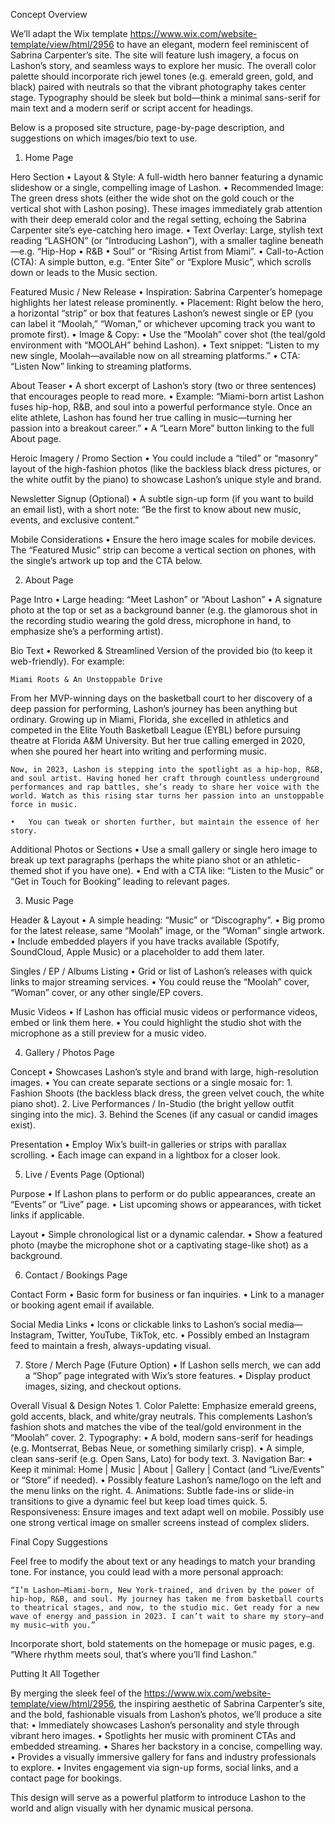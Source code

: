 Concept Overview

We’ll adapt the Wix template https://www.wix.com/website-template/view/html/2956 to have an elegant, modern feel reminiscent of Sabrina Carpenter’s site. The site will feature lush imagery, a focus on Lashon’s story, and seamless ways to explore her music. The overall color palette should incorporate rich jewel tones (e.g. emerald green, gold, and black) paired with neutrals so that the vibrant photography takes center stage. Typography should be sleek but bold—think a minimal sans-serif for main text and a modern serif or script accent for headings.

Below is a proposed site structure, page-by-page description, and suggestions on which images/bio text to use.

1. Home Page

Hero Section
	•	Layout & Style: A full-width hero banner featuring a dynamic slideshow or a single, compelling image of Lashon.
	•	Recommended Image: The green dress shots (either the wide shot on the gold couch or the vertical shot with Lashon posing). These images immediately grab attention with their deep emerald color and the regal setting, echoing the Sabrina Carpenter site’s eye-catching hero image.
	•	Text Overlay: Large, stylish text reading “LASHON” (or “Introducing Lashon”), with a smaller tagline beneath—e.g. “Hip-Hop • R&B • Soul” or “Rising Artist from Miami”.
	•	Call-to-Action (CTA): A simple button, e.g. “Enter Site” or “Explore Music”, which scrolls down or leads to the Music section.

Featured Music / New Release
	•	Inspiration: Sabrina Carpenter’s homepage highlights her latest release prominently.
	•	Placement: Right below the hero, a horizontal “strip” or box that features Lashon’s newest single or EP (you can label it “Moolah,” “Woman,” or whichever upcoming track you want to promote first).
	•	Image & Copy:
	•	Use the “Moolah” cover shot (the teal/gold environment with “MOOLAH” behind Lashon).
	•	Text snippet: “Listen to my new single, Moolah—available now on all streaming platforms.”
	•	CTA: “Listen Now” linking to streaming platforms.

About Teaser
	•	A short excerpt of Lashon’s story (two or three sentences) that encourages people to read more.
	•	Example: “Miami-born artist Lashon fuses hip-hop, R&B, and soul into a powerful performance style. Once an elite athlete, Lashon has found her true calling in music—turning her passion into a breakout career.”
	•	A “Learn More” button linking to the full About page.

Heroic Imagery / Promo Section
	•	You could include a “tiled” or “masonry” layout of the high-fashion photos (like the backless black dress pictures, or the white outfit by the piano) to showcase Lashon’s unique style and brand.

Newsletter Signup (Optional)
	•	A subtle sign-up form (if you want to build an email list), with a short note: “Be the first to know about new music, events, and exclusive content.”

Mobile Considerations
	•	Ensure the hero image scales for mobile devices. The “Featured Music” strip can become a vertical section on phones, with the single’s artwork up top and the CTA below.

2. About Page

Page Intro
	•	Large heading: “Meet Lashon” or “About Lashon”
	•	A signature photo at the top or set as a background banner (e.g. the glamorous shot in the recording studio wearing the gold dress, microphone in hand, to emphasize she’s a performing artist).

Bio Text
	•	Reworked & Streamlined Version of the provided bio (to keep it web-friendly). For example:

	Miami Roots & An Unstoppable Drive
From her MVP-winning days on the basketball court to her discovery of a deep passion for performing, Lashon’s journey has been anything but ordinary. Growing up in Miami, Florida, she excelled in athletics and competed in the Elite Youth Basketball League (EYBL) before pursuing theatre at Florida A&M University. But her true calling emerged in 2020, when she poured her heart into writing and performing music.

	Now, in 2023, Lashon is stepping into the spotlight as a hip-hop, R&B, and soul artist. Having honed her craft through countless underground performances and rap battles, she’s ready to share her voice with the world. Watch as this rising star turns her passion into an unstoppable force in music.

	•	You can tweak or shorten further, but maintain the essence of her story.

Additional Photos or Sections
	•	Use a small gallery or single hero image to break up text paragraphs (perhaps the white piano shot or an athletic-themed shot if you have one).
	•	End with a CTA like: “Listen to the Music” or “Get in Touch for Booking” leading to relevant pages.

3. Music Page

Header & Layout
	•	A simple heading: “Music” or “Discography”.
	•	Big promo for the latest release, same “Moolah” image, or the “Woman” single artwork.
	•	Include embedded players if you have tracks available (Spotify, SoundCloud, Apple Music) or a placeholder to add them later.

Singles / EP / Albums Listing
	•	Grid or list of Lashon’s releases with quick links to major streaming services.
	•	You could reuse the “Moolah” cover, “Woman” cover, or any other single/EP covers.

Music Videos
	•	If Lashon has official music videos or performance videos, embed or link them here.
	•	You could highlight the studio shot with the microphone as a still preview for a music video.

4. Gallery / Photos Page

Concept
	•	Showcases Lashon’s style and brand with large, high-resolution images.
	•	You can create separate sections or a single mosaic for:
	1.	Fashion Shoots (the backless black dress, the green velvet couch, the white piano shot).
	2.	Live Performances / In-Studio (the bright yellow outfit singing into the mic).
	3.	Behind the Scenes (if any casual or candid images exist).

Presentation
	•	Employ Wix’s built-in galleries or strips with parallax scrolling.
	•	Each image can expand in a lightbox for a closer look.

5. Live / Events Page (Optional)

Purpose
	•	If Lashon plans to perform or do public appearances, create an “Events” or “Live” page.
	•	List upcoming shows or appearances, with ticket links if applicable.

Layout
	•	Simple chronological list or a dynamic calendar.
	•	Show a featured photo (maybe the microphone shot or a captivating stage-like shot) as a background.

6. Contact / Bookings Page

Contact Form
	•	Basic form for business or fan inquiries.
	•	Link to a manager or booking agent email if available.

Social Media Links
	•	Icons or clickable links to Lashon’s social media—Instagram, Twitter, YouTube, TikTok, etc.
	•	Possibly embed an Instagram feed to maintain a fresh, always-updating visual.

7. Store / Merch Page (Future Option)
	•	If Lashon sells merch, we can add a “Shop” page integrated with Wix’s store features.
	•	Display product images, sizing, and checkout options.

Overall Visual & Design Notes
	1.	Color Palette: Emphasize emerald greens, gold accents, black, and white/gray neutrals. This complements Lashon’s fashion shots and matches the vibe of the teal/gold environment in the “Moolah” cover.
	2.	Typography:
	•	A bold, modern sans-serif for headings (e.g. Montserrat, Bebas Neue, or something similarly crisp).
	•	A simple, clean sans-serif (e.g. Open Sans, Lato) for body text.
	3.	Navigation Bar:
	•	Keep it minimal: Home | Music | About | Gallery | Contact (and “Live/Events” or “Store” if needed).
	•	Possibly feature Lashon’s name/logo on the left and the menu links on the right.
	4.	Animations: Subtle fade-ins or slide-in transitions to give a dynamic feel but keep load times quick.
	5.	Responsiveness: Ensure images and text adapt well on mobile. Possibly use one strong vertical image on smaller screens instead of complex sliders.

Final Copy Suggestions

Feel free to modify the about text or any headings to match your branding tone. For instance, you could lead with a more personal approach:

	“I’m Lashon—Miami-born, New York-trained, and driven by the power of hip-hop, R&B, and soul. My journey has taken me from basketball courts to theatrical stages, and now, to the studio mic. Get ready for a new wave of energy and passion in 2023. I can’t wait to share my story—and my music—with you.”

Incorporate short, bold statements on the homepage or music pages, e.g. “Where rhythm meets soul, that’s where you’ll find Lashon.”

Putting It All Together

By merging the sleek feel of the https://www.wix.com/website-template/view/html/2956, the inspiring aesthetic of Sabrina Carpenter’s site, and the bold, fashionable visuals from Lashon’s photos, we’ll produce a site that:
	•	Immediately showcases Lashon’s personality and style through vibrant hero images.
	•	Spotlights her music with prominent CTAs and embedded streaming.
	•	Shares her backstory in a concise, compelling way.
	•	Provides a visually immersive gallery for fans and industry professionals to explore.
	•	Invites engagement via sign-up forms, social links, and a contact page for bookings.

This design will serve as a powerful platform to introduce Lashon to the world and align visually with her dynamic musical persona.
